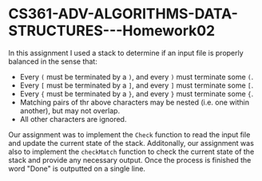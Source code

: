 # CS361-ADV-ALGORITHMS-DATA-STRUCTURES---Homework02

In this assignment I used a stack to determine if an input file is properly balanced in the sense that:
* Every `(` must be terminated by a `)`, and every `)` must terminate some `(`.
* Every `[` must be terminated by a `]`, and every `]` must terminate some `[`.
* Every `{` must be terminated by a `}`, and every `}` must terminate some `{`.
* Matching pairs of thr above characters may be nested (i.e. one within another), but may not overlap.
* All other characters are ignored.

Our assignment was to implement the `Check` function to read the input file and update the current state of the stack. Additonally, our assignment was also to implement the `checkMatch` function to check the current state of the stack and provide any necessary output. Once the process is finished the word "Done" is outputted on a single line. 

<!-- (The program only detects unbalanced pairs, it does not recover from them.) -->
